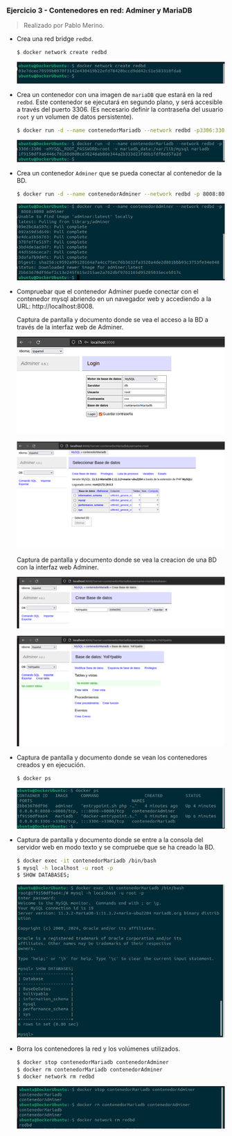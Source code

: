 ### Ejercicio 3 - Contenedores en red: Adminer y MariaDB

> Realizado por Pablo Merino.

- Crea una red bridge `redbd`.

  ```bash
  $ docker network create redbd
  ```

  ![image-20240302173359585](Ejercicio%203.assets/image-20240302173359585.png)

- Crea un contenedor con una imagen de `mariaDB` que estará en la red `redbd`. Este contenedor se ejecutará en segundo plano, y será accesible a través del puerto 3306. (Es necesario definir la contraseña del usuario `root` y un volumen de datos persistente).

  ```bash
  $ docker run -d --name contenedorMariadb --network redbd -p3306:3306 -eMYSQL_ROOT_PASSWORD=root -v mariadb_data:/var/lib/mysql mariadb
  ```

  ![image-20240302173803438](Ejercicio%203.assets/image-20240302173803438.png)

- Crea un contenedor `Adminer` que se pueda conectar al contenedor de la BD.

  ```bash
  $ docker run -d --name contenedorAdminer --network redbd -p 8008:8080 adminer
  ```

  ![image-20240302174053409](Ejercicio%203.assets/image-20240302174053409.png)

- Compruebar que el contenedor Adminer puede conectar con el contenedor mysql abriendo en un navegador web y accediendo a la URL: http://localhost:8008.

  Captura de pantalla y documento donde se vea el acceso a la BD  a través de la interfaz web de Adminer.

  ![image-20240302174235264](Ejercicio%203.assets/image-20240302174235264.png)

  ![image-20240302174339773](Ejercicio%203.assets/image-20240302174339773.png)

  

  Captura de pantalla y documento donde se vea la creacion de una BD con la interfaz web Adminer.

  ![image-20240302175820352](Ejercicio%203.assets/image-20240302175820352.png)

  ![image-20240302175757668](Ejercicio%203.assets/image-20240302175757668.png)

  

- Captura de pantalla y documento donde se vean los contenedores creados y en ejecución.

  ```bash
  $ docker ps
  ```

  ![image-20240302174512047](Ejercicio%203.assets/image-20240302174512047.png)

  

- Captura de pantalla y documento donde se entre a la consola del servidor web en modo texto y se compruebe que se ha creado la BD.

  ```bash
  $ docker exec -it contenedorMariadb /bin/bash
  $ mysql -h localhost -u root -p
  $ SHOW DATABASES;
  ```

  ![image-20240302180031456](Ejercicio%203.assets/image-20240302180031456.png)

- Borra los contenedores la red y los volúmenes utilizados.

  ```bash
  $ docker stop contenedorMariadb contenedorAdminer
  $ docker rm contenedorMariadb contenedorAdminer
  $ docker network rm redbd
  ```

  ![image-20240302180437787](Ejercicio%203.assets/image-20240302180437787.png)

​	



